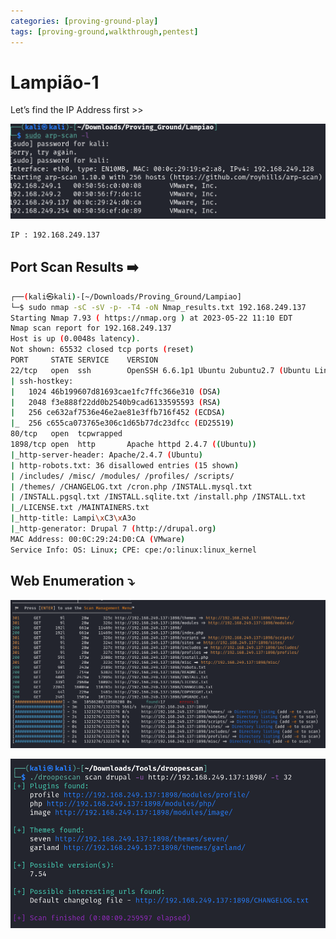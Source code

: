 ```yaml
---
categories: [proving-ground-play]
tags: [proving-ground,walkthrough,pentest]
---
```


# Lampião-1

Let’s find the IP Address first >>

![Untitled](/Vulnhub-Files/img/Lampiao-1/Untitled.png)

```bash
IP : 192.168.249.137
```

## Port Scan Results ➡️

```bash
┌──(kali㉿kali)-[~/Downloads/Proving_Ground/Lampiao]
└─$ sudo nmap -sC -sV -p- -T4 -oN Nmap_results.txt 192.168.249.137
Starting Nmap 7.93 ( https://nmap.org ) at 2023-05-22 11:10 EDT
Nmap scan report for 192.168.249.137
Host is up (0.0048s latency).
Not shown: 65532 closed tcp ports (reset)
PORT     STATE SERVICE    VERSION
22/tcp   open  ssh        OpenSSH 6.6.1p1 Ubuntu 2ubuntu2.7 (Ubuntu Linux; protocol 2.0)
| ssh-hostkey: 
|   1024 46b199607d81693cae1fc7ffc366e310 (DSA)
|   2048 f3e888f22dd0b2540b9cad6133595593 (RSA)
|   256 ce632af7536e46e2ae81e3ffb716f452 (ECDSA)
|_  256 c655ca073765e306c1d65b77dc23dfcc (ED25519)
80/tcp   open  tcpwrapped
1898/tcp open  http       Apache httpd 2.4.7 ((Ubuntu))
|_http-server-header: Apache/2.4.7 (Ubuntu)
| http-robots.txt: 36 disallowed entries (15 shown)
| /includes/ /misc/ /modules/ /profiles/ /scripts/ 
| /themes/ /CHANGELOG.txt /cron.php /INSTALL.mysql.txt 
| /INSTALL.pgsql.txt /INSTALL.sqlite.txt /install.php /INSTALL.txt 
|_/LICENSE.txt /MAINTAINERS.txt
|_http-title: Lampi\xC3\xA3o
|_http-generator: Drupal 7 (http://drupal.org)
MAC Address: 00:0C:29:24:D0:CA (VMware)
Service Info: OS: Linux; CPE: cpe:/o:linux:linux_kernel
```

## Web Enumeration ⤵️

![Untitled](/Vulnhub-Files/img/Lampiao-1/Untitled%201.png)

![Untitled](/Vulnhub-Files/img/Lampiao-1/Untitled%202.png)